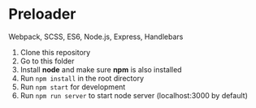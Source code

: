 # Preloader
Webpack, SCSS, ES6, Node.js, Express, Handlebars

1. Clone this repository
2. Go to this folder
3. Install **node** and make sure **npm** is also installed
5. Run `npm install` in the root directory
6. Run `npm start` for development
7. Run `npm run server` to start node server (localhost:3000 by default)